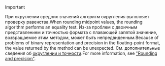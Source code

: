 
> [!IMPORTANT]
>  <span data-ttu-id="9d6ea-101">При округлении средних значений алгоритм округления выполняет проверку равенства.</span><span class="sxs-lookup"><span data-stu-id="9d6ea-101">When rounding midpoint values, the rounding algorithm performs an equality test.</span></span> <span data-ttu-id="9d6ea-102">Из-за проблем с двоичным представлением и точностью формата с плавающей запятой значение, возвращаемое этим методом, может быть непредвиденным.</span><span class="sxs-lookup"><span data-stu-id="9d6ea-102">Because of problems of binary representation and precision in the floating-point format, the value returned by the method can be unexpected.</span></span> <span data-ttu-id="9d6ea-103">См. дополнительные сведения об [округлении и точности](xref:System.Math.Round%2A#rounding-and-precision).</span><span class="sxs-lookup"><span data-stu-id="9d6ea-103">For more information, see ["Rounding and precision"](xref:System.Math.Round%2A#rounding-and-precision).</span></span>

